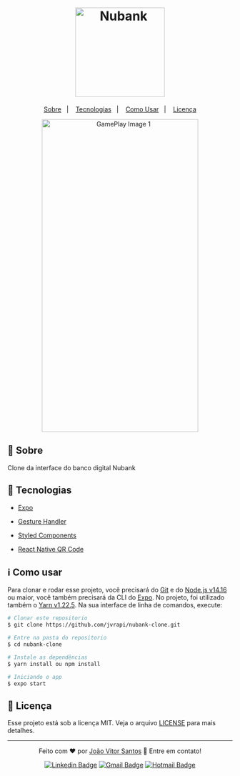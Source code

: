 <h1 align="center">
	<img src="https://fdr.com.br/wp-content/uploads/2020/10/nubank-logo.webp" alt="Nubank" width="200"/>
</h1>
<p align="center">
  <a href="#-sobre">Sobre</a>&nbsp;&nbsp;&nbsp;|&nbsp;&nbsp;&nbsp;
  <a href="#-tecnologias">Tecnologias</a>&nbsp;&nbsp;&nbsp;|&nbsp;&nbsp;&nbsp;
  <a href="#-como-usar">Como Usar</a>&nbsp;&nbsp;&nbsp;|&nbsp;&nbsp;&nbsp;
  <a href="#-licença">Licença</a>
</p>

<div align="center">
	<img src=".github/demonstration.gif" alt="GamePlay Image 1" height="700" width="350"/>
</div>


## 📖 Sobre
Clone da interface do banco digital Nubank

## 🚀 Tecnologias 
- [Expo](https://docs.expo.io)

- [Gesture Handler](https://docs.swmansion.com/react-native-gesture-handler/docs/)

- [Styled Components](https://styled-components.com/)

- [React Native QR Code](https://github.com/awesomejerry/react-native-qrcode-svg) 



## ℹ Como usar 

Para clonar e rodar esse projeto, você precisará do [Git](https://git-scm.com) e do  [Node.js v14.16](https://nodejs.org) ou maior, você também precisará da CLI do [Expo](https://docs.expo.io). No projeto, foi utilizado também o [Yarn v1.22.5](https://yarnpkg.com). Na sua interface de linha de comandos, execute:

```bash
# Clonar este repositorio
$ git clone https://github.com/jvrapi/nubank-clone.git

# Entre na pasta do repositorio
$ cd nubank-clone

# Instale as dependências
$ yarn install ou npm install

# Iniciando o app
$ expo start

```

## 📝 Licença
Esse projeto está sob a licença MIT. Veja o arquivo [LICENSE](./LICENSE) para mais detalhes.

---


<div align="center">


Feito com  ❤ por [João Vitor Santos](https://github.com/jvrapi) 👋 Entre em contato!

[![Linkedin Badge](https://img.shields.io/badge/-João%20Vitor-blue?style=flat-square&logo=Linkedin&logoColor=white&link=https://www.linkedin.com/in/joaovitorssdelima/)](https://www.linkedin.com/in/joaovitorssdelima/) 
[![Gmail Badge](https://img.shields.io/badge/-Gmail-c14438?style=flat-square&logo=Gmail&logoColor=white&link=mailto:joaooviitoorr@gmail.com)](mailto:joaooviitoorr@gmail.com) 
[![Hotmail Badge](https://img.shields.io/badge/-Hotmail-0078d4?style=flat-square&logo=microsoft-outlook&logoColor=white&link=mailto:joaooviitorr@hotmail.com)](mailto:joaooviitorr@hotmail.com)
	
</div>
